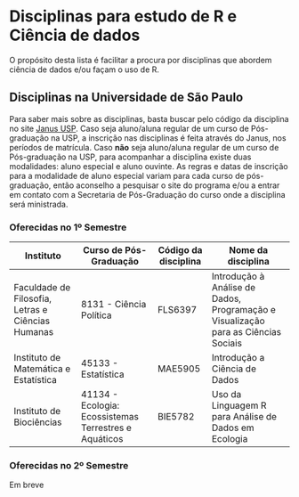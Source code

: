 # Disciplinas para estudo de R e Ciência de dados 

O propósito desta lista é facilitar a procura por disciplinas que abordem ciência de dados e/ou façam o uso de R.

## Disciplinas na Universidade de São Paulo

Para saber mais sobre as disciplinas, basta buscar pelo código da disciplina no site [Janus USP](https://uspdigital.usp.br/janus/componente/disciplinasOferecidasInicial.jsf).
Caso seja aluno/aluna regular de um curso de Pós-graduação na USP, a inscrição nas disciplinas é feita através do Janus, nos períodos de matrícula. 
Caso **não** seja aluno/aluna regular de um curso de Pós-graduação na USP, para acompanhar a disciplina existe duas modalidades: aluno especial e aluno ouvinte. As regras e datas de inscrição para a modalidade de aluno especial variam para cada curso de pós-graduação, então aconselho a pesquisar o site do programa e/ou a entrar em contato com a Secretaria de Pós-Graduação do curso onde a disciplina será ministrada.

### Oferecidas no 1º Semestre


| Instituto                                         | Curso de Pós-Graduação                                | Código da disciplina | Nome da disciplina                                                                 |
|---------------------------------------------------|-------------------------------------------------------|----------------------|------------------------------------------------------------------------------------|
| Faculdade de Filosofia, Letras e Ciências Humanas | 8131 - Ciência Política                               | FLS6397              | Introdução à Análise de Dados, Programação e Visualização para as Ciências Sociais |
| Instituto de Matemática e Estatística             | 45133 - Estatística                                   | MAE5905              | Introdução a Ciência de Dados                                                      |
| Instituto de Biociências                          | 41134 - Ecologia: Ecossistemas Terrestres e Aquáticos | BIE5782              | Uso da Linguagem R para Análise de Dados em Ecologia                               |                                             |

### Oferecidas no 2º Semestre

Em breve
